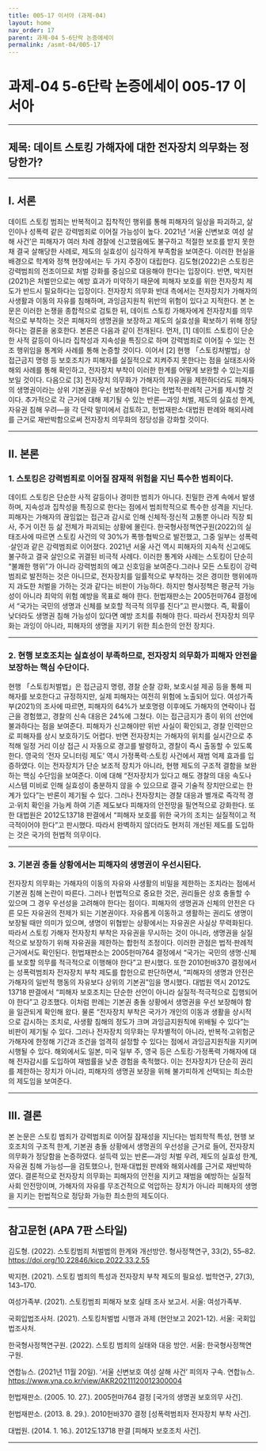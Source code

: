 ```yaml
---
title: 005-17 이서아 (과제-04)
layout: home
nav_order: 17
parent: 과제-04 5-6단락 논증에세이
permalink: /asmt-04/005-17
---
```


# 과제-04 5-6단락 논증에세이 005-17 이서아 

---

## 제목: 데이트 스토킹 가해자에 대한 전자장치 의무화는 정당한가?

---

## I. 서론

데이트 스토킹 범죄는 반복적이고 집착적인 행위를 통해 피해자의 일상을 파괴하고, 살인이나 성폭력 같은 강력범죄로 이어질 가능성이 높다. 2021년 ‘서울 신변보호 여성 살해 사건’은 피해자가 여러 차례 경찰에 신고했음에도 불구하고 적절한 보호를 받지 못한 채 결국 살해당한 사례로, 제도의 실효성이 심각하게 부족함을 보여준다. 이러한 현실을 배경으로 학계와 정책 현장에서는 두 가지 주장이 대립한다. 김도형(2022)은 스토킹은 강력범죄의 전조이므로 처벌 강화를 중심으로 대응해야 한다는 입장이다. 반면, 박지현(2021)은 처벌만으로는 예방 효과가 미약하기 때문에 피해자 보호를 위한 전자장치 제도가 반드시 필요하다는 입장이다. 전자장치 의무화 반대 측에서는 전자장치가 가해자의 사생활과 이동의 자유를 침해하며, 과잉금지원칙 위반의 위험이 있다고 지적한다. 본 논문은 이러한 논쟁을 종합적으로 검토한 뒤, 데이트 스토킹 가해자에게 전자장치를 의무적으로 부착하는 것은 피해자의 생명권을 보장하고 제도의 실효성을 확보하기 위해 정당하다는 결론을 옹호한다. 본론은 다음과 같이 전개된다. 먼저, [1] 데이트 스토킹이 단순한 사적 갈등이 아니라 집착성과 지속성을 특징으로 하며 강력범죄로 이어질 수 있는 전조 행위임을 통계와 사례를 통해 논증할 것이다. 이어서 [2] 현행 「스토킹처벌법」상 접근금지 명령 등 보호조치가 피해자를 실질적으로 지켜주지 못한다는 점을 실태조사와 해외 사례를 통해 확인하고, 전자장치 부착이 이러한 한계를 어떻게 보완할 수 있는지를 보일 것이다. 다음으로 [3] 전자장치 의무화가 가해자의 자유권을 제한하더라도 피해자의 생명권이라는 상위 기본권을 우선 보장해야 한다는 헌법적·판례적 근거를 제시할 것이다. 추가적으로 각 근거에 대해 제기될 수 있는 반론―과잉 처벌, 제도의 실효성 한계, 자유권 침해 우려―을 각 단락 말미에서 검토하고, 헌법재판소·대법원 판례와 해외사례를 근거로 재반박함으로써 전자장치 의무화의 정당성을 강화할 것이다.

---

## II. 본론

### 1. 스토킹은 강력범죄로 이어질 잠재적 위험을 지닌 특수한 범죄이다.

데이트 스토킹은 단순한 사적 갈등이나 경미한 범죄가 아니다. 친밀한 관계 속에서 발생하며, 지속성과 집착성을 특징으로 한다는 점에서 범죄학적으로 특수한 성격을 지닌다. 피해자는 가해자의 끊임없는 접근과 감시로 인해 신체적·정신적 고통뿐 아니라 직장 퇴사, 주거 이전 등 삶 전체가 파괴되는 상황에 몰린다. 한국형사정책연구원(2022)의 실태조사에 따르면 스토킹 사건의 약 30%가 폭행·협박으로 발전했고, 그중 일부는 성폭력·살인과 같은 강력범죄로 이어졌다. 2021년 서울 사건 역시 피해자의 지속적 신고에도 불구하고 결국 살인으로 귀결된 비극적 사례다. 이러한 통계와 사례는 스토킹이 단순히 “불쾌한 행위”가 아니라 강력범죄의 예고 신호임을 보여준다.그러나 모든 스토킹이 강력범죄로 발전하는 것은 아니므로, 전자장치를 일률적으로 부착하는 것은 경미한 행위에까지 과도한 처벌을 가하는 것과 같다는 비판이 가능하다. 하지만 형사정책은 평균적 가능성이 아니라 최악의 위험 예방을 목표로 해야 한다. 헌법재판소는 2005헌마764 결정에서 “국가는 국민의 생명과 신체를 보호할 적극적 의무를 진다”고 판시했다. 즉, 확률이 낮더라도 생명권 침해 가능성이 있다면 예방 조치를 취해야 한다. 따라서 전자장치 의무화는 과잉이 아니라, 피해자의 생명을 지키기 위한 최소한의 안전 장치다.

---

### 2. 현행 보호조치는 실효성이 부족하므로, 전자장치 의무화가 피해자 안전을 보장하는 핵심 수단이다.

현행 「스토킹처벌법」은 접근금지 명령, 경찰 순찰 강화, 보호시설 제공 등을 통해 피해자를 보호한다고 규정하지만, 실제 피해자는 여전히 위험에 노출되어 있다. 여성가족부(2021)의 조사에 따르면, 피해자의 64%가 보호명령 이후에도 가해자의 연락이나 접근을 경험했고, 경찰의 신속 대응은 24%에 그쳤다. 이는 접근금지가 종이 위의 선언에 불과하다는 점을 보여준다. 피해자가 신고해야만 위반 사실이 확인되고, 경찰 인력만으로 피해자를 상시 보호하기도 어렵다. 반면 전자장치는 가해자의 위치를 실시간으로 추적해 일정 거리 이상 접근 시 자동으로 경고를 발령하고, 경찰이 즉시 출동할 수 있도록 한다. 영국의 ‘전자 모니터링 제도’ 역시 가정폭력·스토킹 사건에서 재범 억제 효과를 입증하였다. 이는 전자장치가 단순 보조적 장치가 아니라, 현행 제도의 구조적 결함을 보완하는 핵심 수단임을 보여준다. 이에 대해 “전자장치가 있다고 해도 경찰의 대응 속도나 시스템 미비로 인해 실효성이 충분하지 않을 수 있으므로 결국 기술적 장치만으로는 한계가 있다”는 반론이 제기될 수 있다. 그러나 전자장치는 경찰 대응과 별개로 즉각적 경고·위치 확인을 가능케 하여 기존 제도보다 피해자의 안전망을 필연적으로 강화한다. 또한 대법원은 2012도13718 판결에서 “피해자 보호를 위한 국가의 조치는 실질적이고 적극적이어야 한다”고 판시했다. 따라서 완벽하지 않더라도 현저히 개선된 제도를 도입하는 것은 국가의 헌법적 의무이다.

---

### 3. 기본권 충돌 상황에서는 피해자의 생명권이 우선시된다.

전자장치 의무화는 가해자의 이동의 자유와 사생활의 비밀을 제한하는 조치라는 점에서 기본권 침해 논란이 따른다. 그러나 헌법적으로 중요한 것은, 권리들은 상호 충돌할 수 있으며 그 경우 우선성을 고려해야 한다는 점이다. 피해자의 생명권과 신체의 안전은 다른 모든 자유권의 전제가 되는 기본권이다. 자유롭게 이동하고 생활하는 권리도 생명이 보장될 때만 의미가 있으며, 생명이 위협받는 상황에서는 자유권은 사실상 무력화된다. 따라서 스토킹 가해자 전자장치 부착은 자유권을 무시하는 것이 아니라, 생명권을 실질적으로 보장하기 위해 자유권을 제한하는 합헌적 조정이다. 이러한 관점은 법적·판례적 근거에서도 확인된다. 헌법재판소는 2005헌마764 결정에서 “국가는 국민의 생명·신체를 보호할 의무를 적극적으로 이행해야 한다”고 판시했다. 또한 2010헌바370 결정에서는 성폭력범죄자 전자장치 부착 제도를 합헌으로 판단하면서, “피해자의 생명과 안전은 가해자의 일반적 행동의 자유보다 상위의 기본권”임을 명시했다. 대법원 역시 2012도13718 판결에서 “피해자 보호조치는 단순한 선언이 아니라 실질적·적극적으로 집행되어야 한다”고 강조했다. 이처럼 판례는 기본권 충돌 상황에서 생명권을 우선 보장해야 함을 일관되게 확인해 왔다. 물론 “전자장치 부착은 국가가 개인의 이동과 생활을 상시적으로 감시하는 조치로, 사생활 침해의 정도가 크며 과잉금지원칙에 위배될 수 있다”는 비판이 제기될 수 있다. 그러나 전자장치 의무화는 무차별적이 아니라, 반복적·고위험군 가해자에 한정해 기간과 조건을 엄격히 설정할 수 있다는 점에서 과잉금지원칙을 지키며 시행될 수 있다. 해외에서도 일본, 미국 일부 주, 영국 등은 스토킹·가정폭력 가해자에 대해 전자감시를 도입하여 재범률을 낮춘 경험을 축적했다. 이는 전자장치가 단순히 권리를 제한하는 장치가 아니라, 피해자의 생명권 보장을 위해 불가피하게 선택되는 최소한의 제도임을 보여준다.

---

## III. 결론 

본 논문은 스토킹 범죄가 강력범죄로 이어질 잠재성을 지닌다는 범죄학적 특성, 현행 보호조치의 구조적 한계, 기본권 충돌 상황에서 생명권의 우선성을 근거로 들어, 전자장치 의무화가 정당함을 논증하였다. 설득력 있는 반론—과잉 처벌 우려, 제도의 실효성 한계, 자유권 침해 가능성—을 검토했으나, 헌재·대법원 판례와 해외사례를 근거로 재반박하였다. 결론적으로 전자장치 의무화는 피해자의 안전을 지키고 재범을 예방하는 실질적 사회 안전망이며, 가해자의 자유를 무조건적으로 억압하는 장치가 아니라 피해자의 생명을 지키는 헌법적으로 정당화 가능한 최소한의 제도이다.

---

## 참고문헌 (APA 7판 스타일)

김도형. (2022). 스토킹범죄 처벌법의 한계와 개선방안. 형사정책연구, 33(2), 55–82. https://doi.org/10.22846/kicp.2022.33.2.55

박지현. (2021). 스토킹 범죄의 특성과 전자장치 부착 제도의 필요성. 법학연구, 27(3), 143–170.

여성가족부. (2021). 스토킹범죄 피해자 보호 실태 조사 보고서. 서울: 여성가족부.

국회입법조사처. (2021). 스토킹처벌법 시행과 과제 (현안보고 2021-12). 서울: 국회입법조사처.

한국형사정책연구원. (2022). 스토킹 범죄의 실태와 대응 방안. 서울: 한국형사정책연구원.

연합뉴스. (2021년 11월 20일). ‘서울 신변보호 여성 살해 사건’ 피의자 구속. 연합뉴스. https://www.yna.co.kr/view/AKR20211120012300004

헌법재판소. (2005. 10. 27.). 2005헌마764 결정 [국가의 생명권 보호의무 사건].

헌법재판소. (2013. 8. 29.). 2010헌바370 결정 [성폭력범죄자 전자장치 부착 사건].

대법원. (2014. 1. 16.). 2012도13718 판결 [피해자 보호조치 사건].

---

